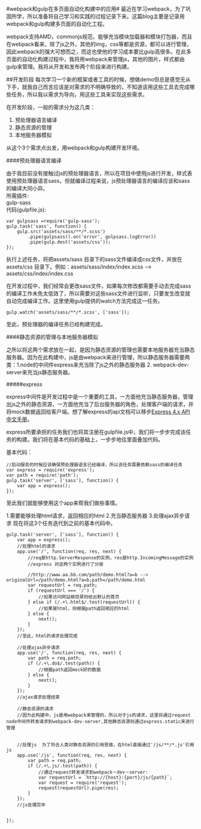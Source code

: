 #webpack和gulp在多页面自动化构建中的应用#
最近在学习webpack，为了巩固所学，所以准备将自己学习和实践的过程记录下来。这篇blog主要是记录用webpack和gulp构建多页面的自动化工程。

webpack支持AMD，commonjs规范，能够充当模块加载器和模块打包器，而且在webpack看来，除了js之外，其他的img，css等都是资源，都可以进行管理，因此webpack的强大可想而之，而这也使他的学习成本要比gulp高很多。在此多页面的自动化构建过程中，我将用webpack来管理js，其他的图片，样式都由gulp来管理。我将从开发和发布两个阶段来进行构建。

##开发阶段
每次学习一个新的框架或者工具的时候，想做demo但总是感觉无从下手，就我自己而言应该是对需求的不明确导致的，不知道该用这些工具去完成哪些任务，所以我以需求为导向，用这些工具来实现这些需求。

在开发阶段，一般的需求分为这几类：

1. 预处理器语言编译
2. 静态资源的管理
3. 本地服务器模拟

从这个3个需求点出发，用webpack和gulp构建开发环境。  

####预处理器语言编译

由于我目前没有接触过js的预处理器语言，所以在项目中使用js进行开发，样式表使用预处理器语言sass，但就编译过程来说，js预处理器语言的编译应该和sass的编译大同小异。  
所需插件:  
gulp-sass  
代码(gulpfile.js):   

    var gulpsass =require('gulp-sass');
    gulp.task('sass', function() {
        gulp.src('assets/sass/**/*.scss')  
            .pipe(gulpsass().on('error', gulpsass.logError))
            .pipe(gulp.dest('assets/css'));
    });

执行上述任务，将把assets/sass 目录下的sass文件编译成css文件，并放在assets/css 目录下。例如：assets/sass/index/index.scss -->  assets/css/index/index.css

在开发过程中，我们经常会更改sass文件，如果每次修改都需要手动去完成sass的编译工作未免太低效了，所以需要对这些sass文件进行监听，只要发生改变就自动完成编译工作。这里使用gulp提供的watch方法完成这一任务。

    gulp.watch('assets/sass/**/*.scss', ['sass']);

至此，预处理器的编译任务已经构建完成。

####静态资源的管理与本地服务器模拟

之所以将这两个需求放在一起，是因为静态资源的管理也需要本地服务器充当静态服务器。因为在此构建中，js是由webpack来进行管理，所以静态服务器需要两类：1.node的中间件express来充当除了js之外的静态服务器 2. webpack-dev-server来充当js静态服务器。

#####express

express中间件是开发过程中是一个重要的工具，一方面他充当静态服务器，管理出js之外的静态资源，一方面他充当了后台服务器的角色，处理客户端的请求，并将mock数据返回给客户端。想了解express的api文档可以移步[Express 4.x API 中文手册](http://www.expressjs.com.cn/4x/api.html)。

express所要承担的任务我们也将其注册在gulpfile.js中，我们将一步步完成该任务的构建。我们将在基本代码的基础上，一步步地往里面叠加代码。

基本代码：

    //启动服务的时候应该确保预处理器语言已经编译，所以该任务需要依赖sass的编译任务
    var express = require('express');
    var path = require('path'); 
    gulp.task('server', ['sass'], function() {  
        var app = express();
    });

至此我们就能够使用这个app来帮我们做些事情。

1.需要能够处理html请求，返回相应的html 2.充当静态服务器 3.处理ajax异步请求 现在将这3个任务迭代到之前的基本代码中。

    gulp.task('server', ['sass'], function() {
        var app = express();
        //处理html的请求
        app.use('/', function(req, res, next) {
            //req是http.ServerResponse的实例，res是http.IncomingMessage的实例
            //express 对这两个实例进行了分装

            //http://www.aa.bb.com/path/demo.html?a=b --> originalUrl=/path/demo.html?a=b;path=/path/demo.html
            var requestUrl = req.path;
            if (requestUrl === '/') {
                //如果访问网站根目录则给出默认的首页
            } else if (/.+\.html$/.test(requestUrl)) {
                //如果是html，则根据path返回相应的html
            } else {
                next();
            }
        });
        //至此，html的请求处理完成
        
        //处理ajax异步请求
        app.use('/', function(req, res, next) {
            var path = req.path;
            if (/.+\.do$/.test(path)) {
                //根据path返回mock好的数据
            } else {
                next();
            }
        });
        //ajax请求处理结束

        //静态资源的请求
        //因为此构建中，js是用webpack来管理的，所以对于js的请求，这里将通过request  node中间件转发请求到webpack-dev-server,其他静态资源则通过express.static来进行管理


        //处理js  为了符合人类对静态资源的引用思维，在html直接通过'/js/**/*.js'引用js
        app.use('/js', function(req, res, next) {
            var path = req.path;
            if (/.+\.js/.test(path)) {
                //通过request转发请求到webpack－dev－server:
                var requestUrl = `http://{host}:{port}/js/{path}`;
                var request = require('request');
                request(requestUrl).pipe(res);
            }
        });
        //js处理完毕


    });